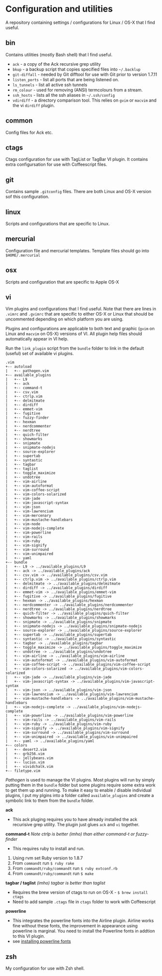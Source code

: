 Configuration and utilities
===========================
A repository containing settings / configurations for Linux / OS-X that I find useful.

bin
---
Contains utilities (mostly Bash shell) that I find useful.

* `ack` - a copy of the Ack recursive grep utility
* `bkup` - a backup script that copies specified files into `~/.backlup`
* `git-diffall` - needed by Git difftool for use with Git prior to version 1.7.11
* `listen_ports` - list all ports that are being listened on.
* `ls_tunnels` - list all active ssh tunnels
* `rm_colour` - used for removing (ANSI) termcolours from a stream.
* `ssh_hosts` - lists all the ssh aliases in `~/.ssh/config`
* `vdirdiff` - a directory comparison tool.  This relies on `gvim` or `macvim` and the vi `dirdiff` plugin.

common
------
Config files for Ack etc.

ctags
-----
Ctags configuration for use with TagList or TagBar VI plugin.  It contains extra configursation for use with Coffeescript files.

git
---
Contains sample `.gitconfig` files.  There are both Linux and OS-X version sof this configuration.

linux
-----
Scripts and configurations that are specific to Linux.

mercurial
---------
Configuration file and mercurial templates.  Template files should go into `$HOME/.mercurial`

osx
---
Scripts and configuration that are specific to Apple OS-X

vi
--
Vim plugins and configurations that I find useful. Note that there are lines in `.vimrc` and `.gvimrc` that are specific to either OS-X or Linux that should be uncommented depending on which platform you are using.

Plugins and configurations are applicable to both text and graphic (`gvim` on Linux and `macvim` on OS-X) versions of VI. All plugin help files should automatically appear in VI help.

Run the `link_plugin` script from the `bundle` folder to link in the default (useful) set of available vi plugins.

    .vim
    +-- autoload
    |   +-- pathogen.vim
    +-- available_plugins
    |   +-- L9
    |   +-- ack
    |   +-- command-t
    |   +-- csv.vim
    |   +-- ctrlp.vim
    |   +-- delmitmate
    |   +-- dirdiff
    |   +-- emmet-vim
    |   +-- fugitive
    |   +-- fuzzy-finder
    |   +-- hexman
    |   +-- nerdcommenter
    |   +-- nerdtree
    |   +-- quich-filter
    |   +-- showmarks
    |   +-- snipmate
    |   +-- snipmate-nodejs
    |   +-- source-explorer
    |   +-- supertab
    |   +-- syntastic
    |   +-- tagbar
    |   +-- taglist
    |   +-- toggle_maximize
    |   +-- undotree
    |   +-- vim-airline
    |   +-- vim-autoformat
    |   +-- vim-coffee-script
    |   +-- vim-colors-solarized
    |   +-- vim-jade
    |   +-- vim-javascript-syntax
    |   +-- vim-json
    |   +-- vim-lawrencium
    |   +-- vim-mercenary
    |   +-- vim-mustache-handlebars
    |   +-- vim-node
    |   +-- vim-nodejs-complete
    |   +-- vim-powerline
    |   +-- vim-rails
    |   +-- vim-ruby
    |   +-- vim-signify
    |   +-- vim-surround
    |   +-- vim-unimpaired
    |   +-- yaml
    +-- bundle
    |   +-- L9 -> ../available_plugins/L9
    |   +-- ack -> ../available_plugins/ack
    |   +-- csv.vim -> ../available_plugins/csv.vim
    |   +-- ctrlp.vim -> ../available_plugins/ctrlp.vim
    |   +-- delmitmate -> ../available_plugins/delmitmate
    |   +-- dirdiff -> ../available_plugins/dirdiff
    |   +-- emmet-vim -> ../available_plugins/emmet-vim
    |   +-- fugitive -> ../available_plugins/fugitive
    |   +-- hexman -> ../available_plugins/hexman
    |   +-- nerdcommenter -> ../available_plugins/nerdcommenter
    |   +-- nerdtree -> ../available_plugins/nerdtree
    |   +-- quich-filter -> ../available_plugins/quich-filter
    |   +-- showmarks -> ../available_plugins/showmarks
    |   +-- snipmate -> ../available_plugins/snipmate
    |   +-- snipmate-nodejs -> ../available_plugins/snipmate-nodejs
    |   +-- source-explorer -> ../available_plugins/source-explorer
    |   +-- supertab -> ../available_plugins/supertab
    |   +-- syntastic -> ../available_plugins/syntastic
    |   +-- tagbar -> ../available_plugins/tagbar
    |   +-- toggle_maximize -> ../available_plugins/toggle_maximize
    |   +-- undotree -> ../available_plugins/undotree
    |   +-- vim-airline -> ../available_plugins/vim-airline
    |   +-- vim-autoformat -> ../available_plugins/vim-autoformat
    |   +-- vim-coffee-script -> ../available_plugins/vim-coffee-script
    |   +-- vim-colors-solarized -> ../available_plugins/vim-colors-solarized
    |   +-- vim-jade -> ../available_plugins/vim-jade
    |   +-- vim-javascript-syntax -> ../available_plugins/vim-javascript-syntax
    |   +-- vim-json -> ../available_plugins/vim-json
    |   +-- vim-lawrencium -> ../available_plugins/vim-lawrencium
    |   +-- vim-mustache-handlebars -> ../available_plugins/vim-mustache-handlebars
    |   +-- vim-nodejs-complete -> ../available_plugins/vim-nodejs-complete
    |   +-- vim-powerline -> ../available_plugins/vim-powerline
    |   +-- vim-rails -> ../available_plugins/vim-rails
    |   +-- vim-ruby -> ../available_plugins/vim-ruby
    |   +-- vim-signify -> ../available_plugins/vim-signify
    |   +-- vim-surround -> ../available_plugins/vim-surround
    |   +-- vim-unimpaired -> ../available_plugins/vim-unimpaired
    |   +-- yaml -> ../available_plugins/yaml
    +-- colors
    |   +-- desert2.vim
    |   +-- grb256.vim
    |   +-- jellybeans.vim
    |   +-- lucius.vim
    |   +-- vividchalk.vim
    +-- filetype.vim

*Pathogen* is used to manage the VI plugins.  Most plugins will run by simply putting them in the `bundle` folder but some plugins require some extra work to get them up and running. To make it easy to enable / disable individual plugins, I put my plgins into a folder called `available_plugins` and create a symbolic link to them from the `bundle` folder.

**ack**

* This ack pluging requires you to have already installed the ack recurisive grep utility.  The plugin just glues `ack` and `vi` together.

**command-t**
*Note ctrlp is better (imho) than either command-t or fuzzy-finder*

* This requires ruby to install and run.

1. Using rvm set Ruby version to 1.8.7
2. From `commandt` run `$ ruby rake`
3. From `commandt/ruby/commandt` run `$ ruby extconf.rb`
4. From `commandt/ruby/commandt` run `$ make`

**tagbar / taglist**
*(imho) tagbar is better than taglist*

* Requires the brew version of ctags to run on OS-X - `$ brew install ctags`
* Need to add sample `.ctags` file in `ctags` folder to work with Coffeescript

**powerline**

* This integrates the powerline fonts into the Airline plugin.  Airline works fine without these fonts, the improvement in appearance using powerline is marginal.  You need to install the Powerline fonts in addtion to this VI plugin.
* see [installing powerline fonts](https://powerline.readthedocs.org/en/latest/introduction.html) 

zsh
---
My configuration for use with Zsh shell.

